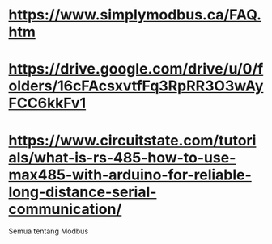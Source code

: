 # https://www.simplymodbus.ca/FAQ.htm
# https://drive.google.com/drive/u/0/folders/16cFAcsxvtfFq3RpRR3O3wAyFCC6kkFv1
# https://www.circuitstate.com/tutorials/what-is-rs-485-how-to-use-max485-with-arduino-for-reliable-long-distance-serial-communication/
Semua tentang Modbus
